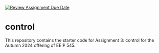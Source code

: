 [![Review Assignment Due Date](https://classroom.github.com/assets/deadline-readme-button-22041afd0340ce965d47ae6ef1cefeee28c7c493a6346c4f15d667ab976d596c.svg)](https://classroom.github.com/a/zzGTvYNc)
# control

This repository contains the starter code for Assignment 3: control for the Autumn 2024 offering of EE P 545.
